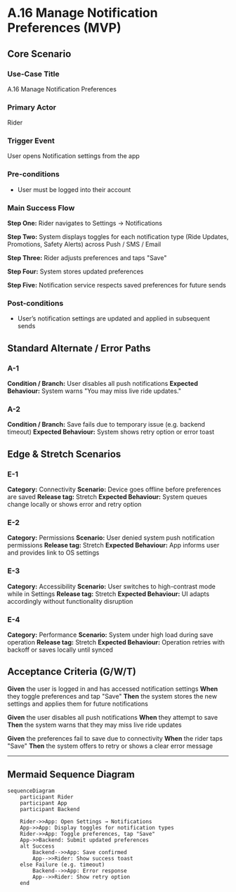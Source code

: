 # A.16 Manage Notification Preferences (MVP)

## Core Scenario

### Use-Case Title

A.16 Manage Notification Preferences

### Primary Actor

Rider

### Trigger Event

User opens Notification settings from the app

### Pre-conditions

* User must be logged into their account

### Main Success Flow

**Step One:** Rider navigates to Settings → Notifications

**Step Two:** System displays toggles for each notification type (Ride Updates, Promotions, Safety Alerts) across Push / SMS / Email

**Step Three:** Rider adjusts preferences and taps "Save"

**Step Four:** System stores updated preferences

**Step Five:** Notification service respects saved preferences for future sends

### Post-conditions

* User’s notification settings are updated and applied in subsequent sends

## Standard Alternate / Error Paths

### A-1

**Condition / Branch:** User disables all push notifications
**Expected Behaviour:** System warns "You may miss live ride updates."

### A-2

**Condition / Branch:** Save fails due to temporary issue (e.g. backend timeout)
**Expected Behaviour:** System shows retry option or error toast

## Edge & Stretch Scenarios

### E-1

**Category:** Connectivity
**Scenario:** Device goes offline before preferences are saved
**Release tag:** Stretch
**Expected Behaviour:** System queues change locally or shows error and retry option

### E-2

**Category:** Permissions
**Scenario:** User denied system push notification permissions
**Release tag:** Stretch
**Expected Behaviour:** App informs user and provides link to OS settings

### E-3

**Category:** Accessibility
**Scenario:** User switches to high-contrast mode while in Settings
**Release tag:** Stretch
**Expected Behaviour:** UI adapts accordingly without functionality disruption

### E-4

**Category:** Performance
**Scenario:** System under high load during save operation
**Release tag:** Stretch
**Expected Behaviour:** Operation retries with backoff or saves locally until synced

## Acceptance Criteria (G/W/T)

**Given** the user is logged in and has accessed notification settings
**When** they toggle preferences and tap "Save"
**Then** the system stores the new settings and applies them for future notifications

**Given** the user disables all push notifications
**When** they attempt to save
**Then** the system warns that they may miss live ride updates

**Given** the preferences fail to save due to connectivity
**When** the rider taps "Save"
**Then** the system offers to retry or shows a clear error message

---

## Mermaid Sequence Diagram

```mermaid
sequenceDiagram
    participant Rider
    participant App
    participant Backend

    Rider->>App: Open Settings → Notifications
    App->>App: Display toggles for notification types
    Rider->>App: Toggle preferences, tap "Save"
    App->>Backend: Submit updated preferences
    alt Success
        Backend-->>App: Save confirmed
        App-->>Rider: Show success toast
    else Failure (e.g. timeout)
        Backend-->>App: Error response
        App-->>Rider: Show retry option
    end
```
